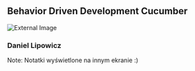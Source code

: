 ## Behavior Driven Development Cucumber
![External Image](https://cucumber.io/images/cucumber-logo.svg)
### Daniel Lipowicz
Note: 
Notatki wyświetlone na innym ekranie :)



